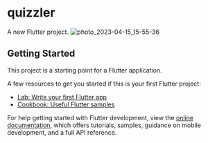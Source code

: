# quizzler

A new Flutter project.
![photo_2023-04-15_15-55-36](https://user-images.githubusercontent.com/99592824/232225005-b9176e32-cfc0-4285-b92e-e17923990221.jpg)

## Getting Started

This project is a starting point for a Flutter application.

A few resources to get you started if this is your first Flutter project:

- [Lab: Write your first Flutter app](https://docs.flutter.dev/get-started/codelab)
- [Cookbook: Useful Flutter samples](https://docs.flutter.dev/cookbook)

For help getting started with Flutter development, view the
[online documentation](https://docs.flutter.dev/), which offers tutorials,
samples, guidance on mobile development, and a full API reference.
